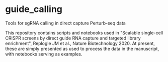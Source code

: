 # guide_calling
Tools for sgRNA calling in direct capture Perturb-seq data

This repository contains scripts and notebooks used in "Scalable single-cell CRISPR screens by direct guide RNA capture and targeted library enrichment", Replogle JM et al., Nature Biotechnology 2020. At present, these are simply presented as used to process the data in the manuscript, with notebooks serving as examples.


